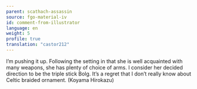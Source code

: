 ```yaml
---
parent: scathach-assassin
source: fgo-material-iv
id: comment-from-illustrator
language: en
weight: 5
profile: true
translation: "castor212"
---
```


I’m pushing it up. Following the setting in that she is well acquainted with many weapons, she has plenty of choice of arms. I consider her decided direction to be the triple stick Bolg. It’s a regret that I don’t really know about Celtic braided ornament. (Koyama Hirokazu)

